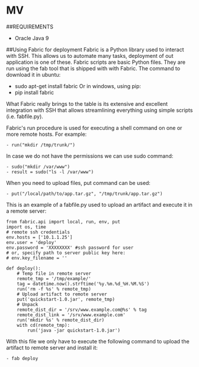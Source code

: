# MV

##REQUIREMENTS

* Oracle Java 9

##Using Fabric for deployment
Fabric is a Python library used to interact with SSH. This allows us to automate many tasks, deployment of out application is one of these.
Fabric scripts are basic Python files. They are run using the fab tool that is shipped with with Fabric.
The command to download it in ubuntu:
 - sudo apt-get install fabric
Or in windows, using pip:
 - pip install fabric
 
What Fabric really brings to the table is its extensive and excellent integration with SSH that allows streamlining everything using simple scripts (i.e. fabfile.py).

Fabric's run procedure is used for executing a shell command on one or more remote hosts. For example:

    - run("mkdir /tmp/trunk/")
 
In case we do not have the permissions we can use sudo command:

    - sudo("mkdir /var/www")
    - result = sudo("ls -l /var/www")
 
When you need to upload files, put command can be used:
 
    - put("/local/path/to/app.tar.gz", "/tmp/trunk/app.tar.gz")

This is an example of a fabfile.py used to upload an artifact and execute it in a remote server:

	from fabric.api import local, run, env, put
	import os, time
    # remote ssh credentials
	env.hosts = ['10.1.1.25']
	env.user = 'deploy'
	env.password = 'XXXXXXXX' #ssh password for user
	# or, specify path to server public key here:
	# env.key_filename = ''

	def deploy():
        # Temp file in remote server
        remote_tmp = '/tmp/example/'
        tag = datetime.now().strftime('%y.%m.%d_%H.%M.%S')
        run('rm -f %s' % remote_tmp)
        # Upload artifact to remote server
        put('quickstart-1.0.jar', remote_tmp)
        # Unpack
        remote_dist_dir = '/srv/www.example.com@%s' % tag
        remote_dist_link = '/srv/www.example.com'
        run('mkdir %s' % remote_dist_dir)
        with cd(remote_tmp):
            run('java -jar quickstart-1.0.jar')
        
With this file we only have to execute the following command to upload the artifact to remote server and install it:
    
    - fab deploy